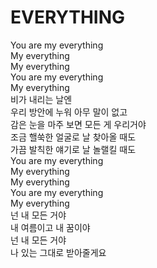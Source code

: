 # EVERYTHING

You are my everything  
My everything  
My everything  
You are my everything  
My everything  
비가 내리는 날엔  
우리 방안에 누워 아무 말이 없고  
감은 눈을 마주 보면 모든 게 우리거야  
조금 핼쑥한 얼굴로 날 찾아올 때도  
가끔 발칙한 얘기로 날 놀랠킬 때도  
You are my everything  
My everything  
My everything  
You are my everything  
My everything  
넌 내 모든 거야  
내 여름이고 내 꿈이야  
넌 내 모든 거야  
나 있는 그대로 받아줄게요